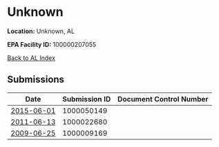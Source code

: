 # Unknown

**Location:** Unknown, AL

**EPA Facility ID:** 100000207055

[Back to AL Index](../../index.md)

## Submissions

| Date | Submission ID | Document Control Number |
|------|--------------|-------------------------|
| [2015-06-01](submissions/1000050149.md) | 1000050149 |  |
| [2011-06-13](submissions/1000022680.md) | 1000022680 |  |
| [2009-06-25](submissions/1000009169.md) | 1000009169 |  |
